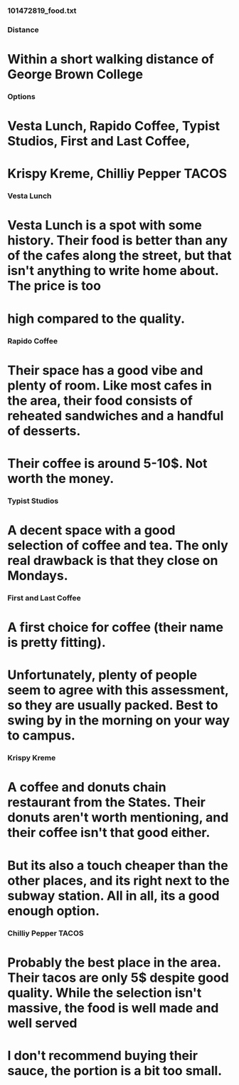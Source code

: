 ### 101472819_food.txt
### Distance
# Within a short walking distance of George Brown College
### Options
# Vesta Lunch, Rapido Coffee, Typist Studios, First and Last Coffee,
# Krispy Kreme, Chilliy Pepper TACOS
### Vesta Lunch
# Vesta Lunch is a spot with some history. Their food is better than any of the cafes along the street, but that isn't anything to write home about. The price is too 
# high compared to the quality.
### Rapido Coffee
# Their space has a good vibe and plenty of room. Like most cafes in the area, their food consists of reheated sandwiches and a handful of desserts. 
# Their coffee is around 5-10$. Not worth the money.
### Typist Studios
# A decent space with a good selection of coffee and tea. The only real drawback is that they close on Mondays.
### First and Last Coffee
# A first choice for coffee (their name is pretty fitting). 
# Unfortunately, plenty of people seem to agree with this assessment, so they are usually packed. Best to swing by in the morning on your way to campus.
### Krispy Kreme
# A coffee and donuts chain restaurant from the States. Their donuts aren't worth mentioning, and their coffee isn't that good either.
# But its also a touch cheaper than the other places, and its right next to the subway station. All in all, its a good enough option.
### Chilliy Pepper TACOS
# Probably the best place in the area. Their tacos are only 5$ despite good quality. While the selection isn't massive, the food is well made and well served
# I don't recommend buying their sauce, the portion is a bit too small.